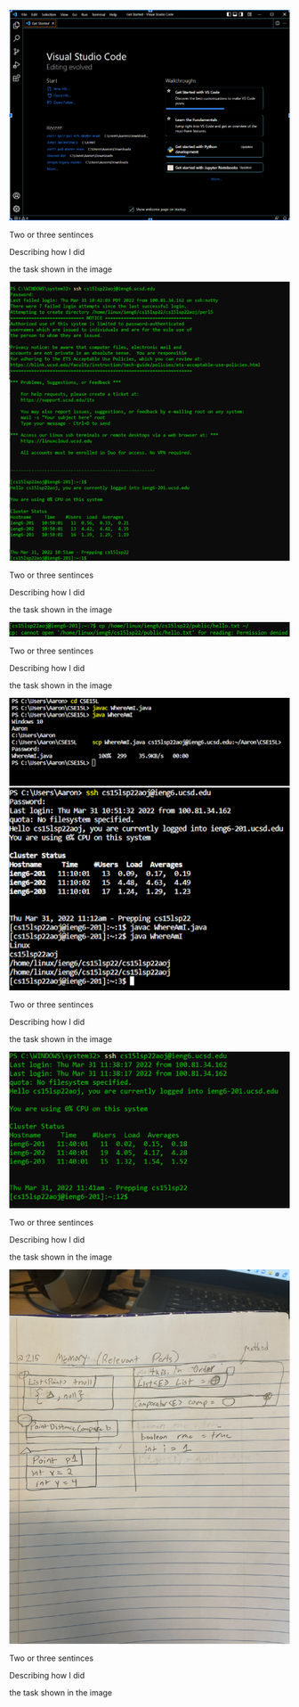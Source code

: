 ![Image](VSCODE.png)

Two or three sentinces

Describing how I did 

the task shown in the image

![Image](RemoteConnect.png)

Two or three sentinces

Describing how I did 

the task shown in the image

![Image](TryCommands.png)

Two or three sentinces

Describing how I did 

the task shown in the image

![Image](MoveFile1.png)
![Image](MoveFile2.png)

Two or three sentinces

Describing how I did 

the task shown in the image

![Image](SSHKey.png)

Two or three sentinces

Describing how I did 

the task shown in the image

![Image](CSE11_homework.jpg)

Two or three sentinces

Describing how I did 

the task shown in the image